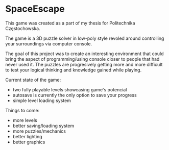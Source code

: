 # SpaceEscape

This game was created as a part of my thesis for Politechnika Częstochowska.

The game is a 3D puzzle solver in low-poly style revoled around controlling your surroundings via computer console. 

The goal of this project was to create an interesting environment that could bring the aspect of programming/using console closer to people that had never used it. 
The puzzles are progresively getting more and more difficult to test your logical thinking and knowledge gained while playing.


Current state of the game:
- two fully playable levels showcasing game's potencial
- autosave is currently the only option to save your progress
- simple level loading system


Things to come:
- more levels
- better saving/loading system
- more puzzles/mechanics
- better lighting
- better graphics
